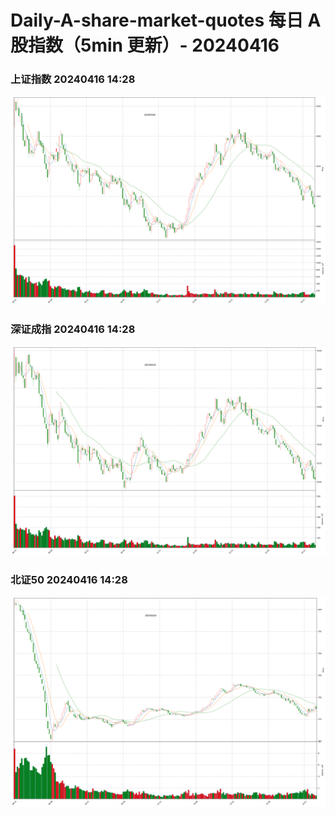 
# Daily-A-share-market-quotes 每日 A 股指数（5min 更新）- 20240416

### 上证指数 20240416 14:28
![](./fig/2024/4/20240416-sh000001.png)

### 深证成指 20240416 14:28
![](./fig/2024/4/20240416-sz399001.png)

### 北证50 20240416 14:28
![](./fig/2024/4/20240416-bj899050.png)
